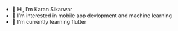 - 👋 Hi, I’m Karan Sikarwar
- 👀 I’m interested in mobile app devlopment and machine learning
- 🌱 I’m currently learning flutter 

<!---
Anantsikarwar2/Anantsikarwar2 is a ✨ special ✨ repository because its `README.md` (this file) appears on your GitHub profile.
You can click the Preview link to take a look at your changes.
--->
